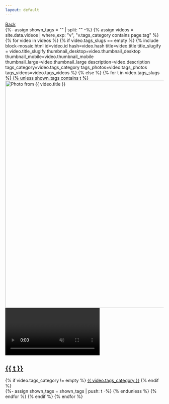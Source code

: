 ```yaml
---
layout: default
---
```


<div class="back-link-container"><a href="#" id="back-link">Back</a></div>
<div class="grid tag {{ page.url | slugify: 'pretty' }}">
    {%- assign shown_tags = "" | split: "" -%}
    {% assign videos = site.data.videos | where_exp: "v", "v.tags_category contains page.tag" %}
    {% for video in videos %}
        {% if video.tags_slugs == empty %}
            {% include block-mosaic.html
                id=video.id
                hash=video.hash
                title=video.title
                title_slugify = video.title_slugify
                thumbnail_desktop=video.thumbnail_desktop
                thumbnail_mobile=video.thumbnail_mobile
                thumbnail_large=video.thumbnail_large
                description=video.description
                tags_category=video.tags_category
                tags_photos=video.tags_photos
                tags_videos=video.tags_videos %}
        {% else %}
            {% for t in video.tags_slugs %}
            {% unless shown_tags contains t %}
                <div class="grid-item-mosaic link" data-id="{{ video.id }}">
                    <a href="{{ '/' | append: t | slugify: 'pretty' | append: '/' | relative_url }}">
                        <img
                            src="{{ video.thumbnail_desktop }}"
                            srcset="
                                {{ video.thumbnail_mobile }} 640w,
                                {{ video.thumbnail_desktop }} 960w,
                                {{ video.thumbnail_large }} 1280w"
                            sizes="(max-width: 600px) 640px, (max-width: 1024px) 960px, 1280px"
                            alt="Photo from {{ video.title }}"
                            width="1280"
                            height="720"
                            loading="lazy" />
                        <div class="overlay">
                            <video muted loop preload="none" playsinline></video>
                            <h2 data-content="{{ t }}" class="glitch">{{ t }}</h2>
                        </div>
                    </a>
                    {% if video.tags_category != empty %}
                        <a href="{{ '/' | append: video.tags_category | slugify: 'pretty' | append: '/' | relative_url }}"><span class="{{ video.tags_category }}">{{ video.tags_category }}</span></a>
                    {% endif %}
                </div>
                {%- assign shown_tags = shown_tags | push: t -%}
            {% endunless %}
            {% endfor %}
        {% endif %}
    {% endfor %}
</div>
